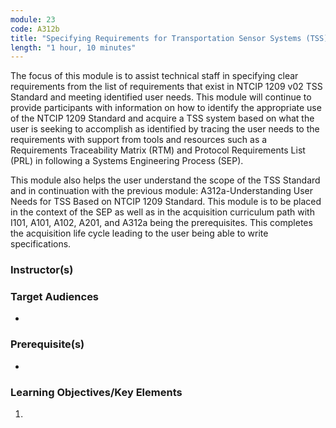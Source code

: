 ```yaml
---
module: 23
code: A312b
title: "Specifying Requirements for Transportation Sensor Systems (TSS) Based on NTCIP 1209 Standard"
length: "1 hour, 10 minutes"
---
```

The focus of this module is to assist technical staff in specifying clear requirements from the list of requirements that exist in NTCIP 1209 v02 TSS Standard and meeting identified user needs. This module will continue to provide participants with information on how to identify the appropriate use of the NTCIP 1209 Standard and acquire a TSS system based on what the user is seeking to accomplish as identified by tracing the user needs to the requirements with support from tools and resources such as a Requirements Traceability Matrix (RTM) and Protocol Requirements List (PRL) in following a Systems Engineering Process (SEP).

This module also helps the user understand the scope of the TSS Standard and in continuation with the previous module: A312a-Understanding User Needs for TSS Based on NTCIP 1209 Standard. This module is to be placed in the context of the SEP as well as in the acquisition curriculum path with I101, A101, A102, A201, and A312a being the prerequisites. This completes the acquisition life cycle leading to the user being able to write specifications.

### Instructor(s)


### Target Audiences
* 

### Prerequisite(s)
* 

### Learning Objectives/Key Elements
1. 